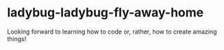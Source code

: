 # ladybug-ladybug-fly-away-home

Looking forward to learning how to code or, rather, how to create amazing things!
